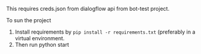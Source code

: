 This requires creds.json from dialogflow api from bot-test project.

To sun the project
1. Install requirements by `pip install -r requirements.txt` (preferably in a virtual environment.
2. Then run python start
